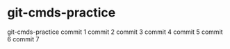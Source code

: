 # git-cmds-practice
git-cmds-practice
commit 1
commit 2
commit 3
commit 4
commit 5
commit 6
commit 7
